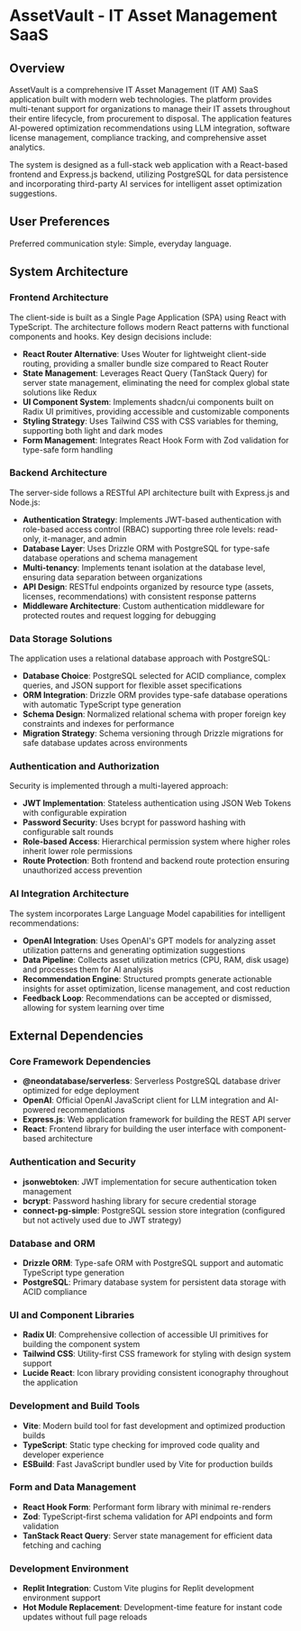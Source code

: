 # AssetVault - IT Asset Management SaaS

## Overview

AssetVault is a comprehensive IT Asset Management (IT AM) SaaS application built with modern web technologies. The platform provides multi-tenant support for organizations to manage their IT assets throughout their entire lifecycle, from procurement to disposal. The application features AI-powered optimization recommendations using LLM integration, software license management, compliance tracking, and comprehensive asset analytics.

The system is designed as a full-stack web application with a React-based frontend and Express.js backend, utilizing PostgreSQL for data persistence and incorporating third-party AI services for intelligent asset optimization suggestions.

## User Preferences

Preferred communication style: Simple, everyday language.

## System Architecture

### Frontend Architecture
The client-side is built as a Single Page Application (SPA) using React with TypeScript. The architecture follows modern React patterns with functional components and hooks. Key design decisions include:

- **React Router Alternative**: Uses Wouter for lightweight client-side routing, providing a smaller bundle size compared to React Router
- **State Management**: Leverages React Query (TanStack Query) for server state management, eliminating the need for complex global state solutions like Redux
- **UI Component System**: Implements shadcn/ui components built on Radix UI primitives, providing accessible and customizable components
- **Styling Strategy**: Uses Tailwind CSS with CSS variables for theming, supporting both light and dark modes
- **Form Management**: Integrates React Hook Form with Zod validation for type-safe form handling

### Backend Architecture
The server-side follows a RESTful API architecture built with Express.js and Node.js:

- **Authentication Strategy**: Implements JWT-based authentication with role-based access control (RBAC) supporting three role levels: read-only, it-manager, and admin
- **Database Layer**: Uses Drizzle ORM with PostgreSQL for type-safe database operations and schema management
- **Multi-tenancy**: Implements tenant isolation at the database level, ensuring data separation between organizations
- **API Design**: RESTful endpoints organized by resource type (assets, licenses, recommendations) with consistent response patterns
- **Middleware Architecture**: Custom authentication middleware for protected routes and request logging for debugging

### Data Storage Solutions
The application uses a relational database approach with PostgreSQL:

- **Database Choice**: PostgreSQL selected for ACID compliance, complex queries, and JSON support for flexible asset specifications
- **ORM Integration**: Drizzle ORM provides type-safe database operations with automatic TypeScript type generation
- **Schema Design**: Normalized relational schema with proper foreign key constraints and indexes for performance
- **Migration Strategy**: Schema versioning through Drizzle migrations for safe database updates across environments

### Authentication and Authorization
Security is implemented through a multi-layered approach:

- **JWT Implementation**: Stateless authentication using JSON Web Tokens with configurable expiration
- **Password Security**: Uses bcrypt for password hashing with configurable salt rounds
- **Role-based Access**: Hierarchical permission system where higher roles inherit lower role permissions
- **Route Protection**: Both frontend and backend route protection ensuring unauthorized access prevention

### AI Integration Architecture
The system incorporates Large Language Model capabilities for intelligent recommendations:

- **OpenAI Integration**: Uses OpenAI's GPT models for analyzing asset utilization patterns and generating optimization suggestions
- **Data Pipeline**: Collects asset utilization metrics (CPU, RAM, disk usage) and processes them for AI analysis
- **Recommendation Engine**: Structured prompts generate actionable insights for asset optimization, license management, and cost reduction
- **Feedback Loop**: Recommendations can be accepted or dismissed, allowing for system learning over time

## External Dependencies

### Core Framework Dependencies
- **@neondatabase/serverless**: Serverless PostgreSQL database driver optimized for edge deployment
- **OpenAI**: Official OpenAI JavaScript client for LLM integration and AI-powered recommendations
- **Express.js**: Web application framework for building the REST API server
- **React**: Frontend library for building the user interface with component-based architecture

### Authentication and Security
- **jsonwebtoken**: JWT implementation for secure authentication token management
- **bcrypt**: Password hashing library for secure credential storage
- **connect-pg-simple**: PostgreSQL session store integration (configured but not actively used due to JWT strategy)

### Database and ORM
- **Drizzle ORM**: Type-safe ORM with PostgreSQL support and automatic TypeScript type generation
- **PostgreSQL**: Primary database system for persistent data storage with ACID compliance

### UI and Component Libraries
- **Radix UI**: Comprehensive collection of accessible UI primitives for building the component system
- **Tailwind CSS**: Utility-first CSS framework for styling with design system support
- **Lucide React**: Icon library providing consistent iconography throughout the application

### Development and Build Tools
- **Vite**: Modern build tool for fast development and optimized production builds
- **TypeScript**: Static type checking for improved code quality and developer experience
- **ESBuild**: Fast JavaScript bundler used by Vite for production builds

### Form and Data Management
- **React Hook Form**: Performant form library with minimal re-renders
- **Zod**: TypeScript-first schema validation for API endpoints and form validation
- **TanStack React Query**: Server state management for efficient data fetching and caching

### Development Environment
- **Replit Integration**: Custom Vite plugins for Replit development environment support
- **Hot Module Replacement**: Development-time feature for instant code updates without full page reloads